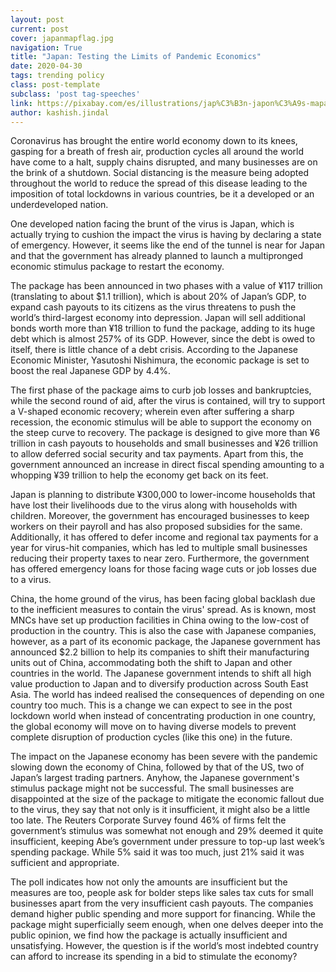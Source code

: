 ```yaml
---
layout: post
current: post
cover: japanmapflag.jpg
navigation: True
title: "Japan: Testing the Limits of Pandemic Economics"
date: 2020-04-30
tags: trending policy
class: post-template
subclass: 'post tag-speeches'
link: https://pixabay.com/es/illustrations/jap%C3%B3n-japon%C3%A9s-mapa-bandera-rojo-112722/
author: kashish.jindal
---
```

Coronavirus has brought the entire world economy down to its knees, gasping for a breath of fresh air, production cycles all around the world have come to a halt, supply chains disrupted, and many businesses are on the brink of a shutdown. Social distancing is the measure being adopted throughout the world to reduce the spread of this disease leading to the imposition of total lockdowns in various countries, be it a developed or an underdeveloped nation.  
  
One developed nation facing the brunt of the virus is Japan, which is actually trying to cushion the impact the virus is having by declaring a state of emergency. However, it seems like the end of the tunnel is near for Japan and that the government has already planned to launch a multipronged economic stimulus package to restart the economy.  
  
The package has been announced in two phases with a value of ¥117 trillion (translating to about $1.1 trillion), which is about 20% of Japan’s GDP, to expand cash payouts to its citizens as the virus threatens to push the world’s third-largest economy into depression. Japan will sell additional bonds worth more than ¥18 trillion to fund the package, adding to its huge debt which is almost 257% of its GDP. However, since the debt is owed to itself, there is little chance of a debt crisis. According to the Japanese Economic Minister, Yasutoshi Nishimura, the economic package is set to boost the real Japanese GDP by 4.4%.

  

The first phase of the package aims to curb job losses and bankruptcies, while the second round of aid, after the virus is contained, will try to support a V-shaped economic recovery; wherein even after suffering a sharp recession, the economic stimulus will be able to support the economy on the steep curve to recovery. The package is designed to give more than ¥6 trillion in cash payouts to households and small businesses and ¥26 trillion to allow deferred social security and tax payments. Apart from this, the government announced an increase in direct fiscal spending amounting to a whopping ¥39 trillion to help the economy get back on its feet.

Japan is planning to distribute ¥300,000 to lower-income households that have lost their livelihoods due to the virus along with households with children. Moreover, the government has encouraged businesses to keep workers on their payroll and has also proposed subsidies for the same. Additionally, it has offered to defer income and regional tax payments for a year for virus-hit companies, which has led to multiple small businesses reducing their property taxes to near zero. Furthermore, the government has offered emergency loans for those facing wage cuts or job losses due to a virus.

China, the home ground of the virus, has been facing global backlash due to the inefficient measures to contain the virus' spread. As is known, most MNCs have set up production facilities in China owing to the low-cost of production in the country. This is also the case with Japanese companies, however, as a part of its economic package, the Japanese government has announced $2.2 billion to help its companies to shift their manufacturing units out of China, accommodating both the shift to Japan and other countries in the world. The Japanese government intends to shift all high value production to Japan and to diversify production across South East Asia. The world has indeed realised the consequences of depending on one country too much. This is a change we can expect to see in the post lockdown world when instead of concentrating production in one country, the global economy will move on to having diverse models to prevent complete disruption of production cycles (like this one) in the future.

  

The impact on the Japanese economy has been severe with the pandemic slowing down the economy of China, followed by that of the US, two of Japan’s largest trading partners. Anyhow, the Japanese government's stimulus package might not be successful. The small businesses are disappointed at the size of the package to mitigate the economic fallout due to the virus, they say that not only is it insufficient, it might also be a little too late. The Reuters Corporate Survey found 46% of firms felt the government’s stimulus was somewhat not enough and 29% deemed it quite insufficient, keeping Abe’s government under pressure to top-up last week’s spending package. While 5% said it was too much, just 21% said it was sufficient and appropriate.

  

The poll indicates how not only the amounts are insufficient but the measures are too, people ask for bolder steps like sales tax cuts for small businesses apart from the very insufficient cash payouts. The companies demand higher public spending and more support for financing. While the package might superficially seem enough, when one delves deeper into the public opinion, we find how the package is actually insufficient and unsatisfying. However, the question is if the world’s most indebted country can afford to increase its spending in a bid to stimulate the economy?
